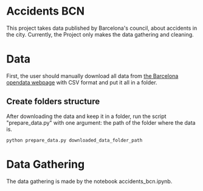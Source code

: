 # Accidents BCN

This project takes data published by Barcelona's council, about accidents in the city.
Currently, the Project only makes the data gathering and cleaning.

# Data

First, the user should manually download all data from [the Barcelona opendata webpage](https://opendata-ajuntament.barcelona.cat/data/en/dataset?q=accidents&sort=fecha_publicacion+desc) with CSV format and put it all in a folder.

## Create folders structure

After downloading the data and keep it in a folder, run the script "prepare_data.py" with one argument: the path of the folder where the data is.

    python prepare_data.py downloaded_data_folder_path

# Data Gathering

The data gathering is made by the notebook accidents_bcn.ipynb.

